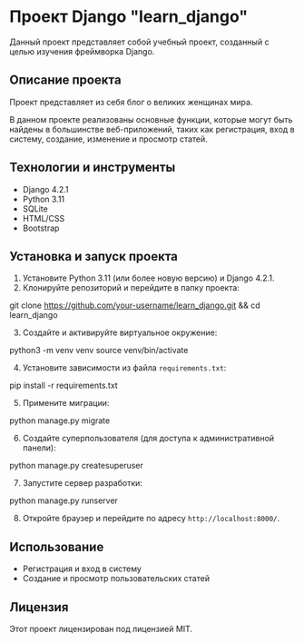 # Проект Django "learn_django"

Данный проект представляет собой учебный проект, созданный с целью изучения фреймворка Django.

## Описание проекта

Проект представляет из себя блог о великих женщинах мира.

В данном проекте реализованы основные функции, которые могут быть найдены в большинстве веб-приложений, таких как регистрация, вход в систему, создание, изменение и просмотр статей.

## Технологии и инструменты

- Django 4.2.1
- Python 3.11
- SQLite
- HTML/CSS
- Bootstrap

## Установка и запуск проекта

1. Установите Python 3.11 (или более новую версию) и Django 4.2.1.
2. Клонируйте репозиторий и перейдите в папку проекта:

git clone https://github.com/your-username/learn_django.git && cd learn_django

3. Создайте и активируйте виртуальное окружение:

python3 -m venv venv source venv/bin/activate

4. Установите зависимости из файла `requirements.txt`:

pip install -r requirements.txt

5. Примените миграции:

python manage.py migrate

6. Создайте суперпользователя (для доступа к административной панели):

python manage.py createsuperuser

7. Запустите сервер разработки:

python manage.py runserver

8. Откройте браузер и перейдите по адресу `http://localhost:8000/`.

## Использование

- Регистрация и вход в систему
- Создание и просмотр пользовательских статей

## Лицензия

Этот проект лицензирован под лицензией MIT.
